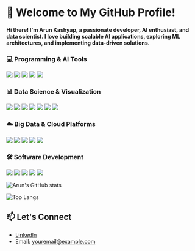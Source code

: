 # 👋 Welcome to My GitHub Profile!

#### Hi there! I'm **Arun Kashyap**, a passionate developer, AI enthusiast, and data scientist. I love building scalable AI applications, exploring ML architectures, and implementing data-driven solutions.

### 💻 Programming & AI Tools
<p align="left">
<img src="https://img.shields.io/badge/Python-3776AB?style=for-the-badge&logo=python&logoColor=white" />
<img src="https://img.shields.io/badge/Scikit--learn-F7931E?style=for-the-badge&logo=scikit-learn&logoColor=white" />
<img src="https://img.shields.io/badge/TensorFlow-FF6F00?style=for-the-badge&logo=tensorflow&logoColor=white" />
<img src="https://img.shields.io/badge/Hugging_Face-FFD21E?style=for-the-badge&logo=huggingface&logoColor=black" />
<img src="https://img.shields.io/badge/LangChain-121212?style=for-the-badge&logo=chainlink&logoColor=white" />
</p>

### 📊 Data Science & Visualization
<p align="left">
<img src="https://img.shields.io/badge/pandas-150458?style=for-the-badge&logo=pandas&logoColor=white" />
<img src="https://img.shields.io/badge/NumPy-013243?style=for-the-badge&logo=numpy&logoColor=white" />
<img src="https://img.shields.io/badge/Matplotlib-11557c?style=for-the-badge&logo=python&logoColor=white" />
<img src="https://img.shields.io/badge/Seaborn-3776AB?style=for-the-badge&logo=python&logoColor=white" />
<img src="https://img.shields.io/badge/Power_BI-F2C811?style=for-the-badge&logo=powerbi&logoColor=black" />
<img src="https://img.shields.io/badge/PostgreSQL-336791?style=for-the-badge&logo=postgresql&logoColor=white" />
<img src="https://img.shields.io/badge/MySQL-4479A1?style=for-the-badge&logo=mysql&logoColor=white" />
</p>

### ☁️ Big Data & Cloud Platforms
<p align="left">
<img src="https://img.shields.io/badge/PySpark-E25A1C?style=for-the-badge&logo=apache-spark&logoColor=white" />
<img src="https://img.shields.io/badge/Hadoop-66CCFF?style=for-the-badge&logo=apache-hadoop&logoColor=black" />
<img src="https://img.shields.io/badge/AWS-232F3E?style=for-the-badge&logo=amazon-aws&logoColor=white" />
<img src="https://img.shields.io/badge/GCP-4285F4?style=for-the-badge&logo=google-cloud&logoColor=white" />
<img src="https://img.shields.io/badge/Google_Colab-F9AB00?style=for-the-badge&logo=googlecolab&logoColor=white" />
</p>

### 🛠️ Software Development
<p align="left">
<img src="https://img.shields.io/badge/Streamlit-FF4B4B?style=for-the-badge&logo=streamlit&logoColor=white" />
<img src="https://img.shields.io/badge/API_Integration-4A154B?style=for-the-badge&logo=fastapi&logoColor=white" />
<img src="https://img.shields.io/badge/GitHub-181717?style=for-the-badge&logo=github&logoColor=white" />
<img src="https://img.shields.io/badge/Jira-0052CC?style=for-the-badge&logo=jira&logoColor=white" />
<img src="https://img.shields.io/badge/Agile-83B81A?style=for-the-badge&logo=agile&logoColor=white" />
</p>

<!-- GitHub stats -->
![Arun's GitHub stats](https://github-readme-stats.vercel.app/api?username=kashyaparun25&show_icons=true&theme=radical)

<!-- Top languages -->
![Top Langs](https://github-readme-stats.vercel.app/api/top-langs/?username=kashyaparun25&layout=compact&theme=radical)

<!-- Feel free to connect with me -->
## 📫 Let's Connect
- [LinkedIn](https://www.linkedin.com/in/yourusername/)
- Email: youremail@example.com
